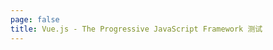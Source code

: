 ```yaml
---
page: false
title: Vue.js - The Progressive JavaScript Framework 测试
---
```


<script setup>
import Home from '@theme/components/Home.vue'
</script>

<Home />
